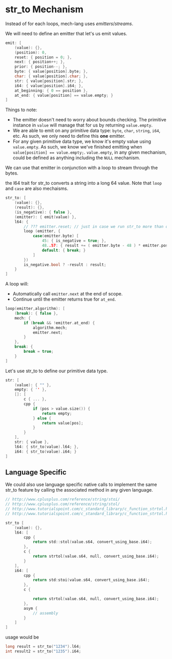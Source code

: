 # str_to Mechanism

Instead of for each loops, mech-lang uses *emitters*/*streams*.

We will need to define an emitter that let's us emit values.

```c
emit: [
	(value): {},
	(position): 0,
	reset: { position = 0; },
	next: { position++; },
	prior: { position--; },
	byte: { value[position].byte; },
	char: { value[position].char; },
	str: { value[position].str; },
	i64: { value[position].i64; },
	at_beginning: { 0 == position },
	at_end: { value[position] == value.empty; }
]
```

Things to note:

- The emitter doesn't need to worry about bounds checking. The primitive instance in `value` will manage that for us by returning `value.empty`.
- We are able to emit on any primitive data type: `byte`, `char`, `string`, `i64`, etc. As such, we only need to define this **one** emitter.
- For any given primitive data type, we know it's empty value using `value.empty`. As such, we know we've finished emitting when `value[position] == value.empty;`. `value.empty`, in any given mechanism, could be defined as anything including the `NULL` mechanism.

We can use that emitter in conjunction with a loop to stream through the bytes.

the l64 trait for str_to converts a string into a long 64 value. Note that `loop` and `case` are also mechaisms.

```c
str_to: [
	(value): {},
	(result): {},
	(is_negative): { false },
	(emitter): { emit(value) },
	l64: {
		// ??? emitter.reset; // just in case we run str_to more than once.
		loop (emitter, {
			case(emitter.byte) [
				45: { is_negative = true; },
				48..57: { result += ( emitter.byte - 48 ) * emitter.position * 10; },
				default: { break; }
			]
		})
		is_negative.bool ? -result : result;
	}
]
```

A loop will:

- Automatically call `emitter.next` at the end of scope.
- Continue until the emitter returns true for `at_end`.

```c
loop(emitter,algorithm): [
	(break): { false },
	mech: {
		if (break && !emitter.at_end) {
			algorithm.mech;
			emitter.next;
		}
	},
	break: {
		break = true;
	}
]
```

Let's use str_to to define our primitive data type.

```c
str: [
	(value): { "" },
	empty: { '' },
	[]: [
		c { ... },
		cpp {
			if (pos > value.size()) {
				return empty;
			} else {
				return value[pos];
			}
		}
	],
	str: { value },
	l64: { str_to(value).l64; },
	i64: { str_to(value).i64; }
]
```

## Language Specific

We could also use language specific native calls to implement the same str_to feature by calling the associated method in any given language.

```c
// http://www.cplusplus.com/reference/string/stoi/
// http://www.cplusplus.com/reference/string/stol/
// http://www.tutorialspoint.com/c_standard_library/c_function_strtol.htm
// http://www.tutorialspoint.com/c_standard_library/c_function_strtol.htm

str_to [
	(value): {},
	l64: [
		cpp {
			return std::stol(value.s64, convert_using_base.i64);
		},
		c {
			return strtol(value.s64, null, convert_using_base.i64); 		
		}
	],
	i64: [
		cpp {
			return std:stoi(value.s64, convert_using_base.i64);
		},
		c {

			return strtol(value.s64, null, convert_using_base.i64);
		},
		asym {
			// assembly
		}
	]
]
```

usage would be

```c
long result = str_to("1234").l64;
int result2 = str_to("1235").i64;
```

